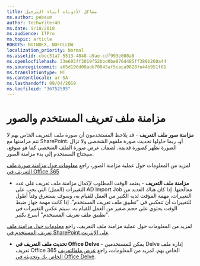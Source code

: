 ```yaml
---
title: مشاكل الأذونات أثناء الترحيل
ms.author: pebaum
author: Techwriter40
ms.date: 9/18/2018
ms.audience: ITPro
ms.topic: article
ROBOTS: NOINDEX, NOFOLLOW
localization_priority: Normal
ms.assetid: cbec51a7-5513-4848-a9ae-cdf993e000a8
ms.openlocfilehash: 33e605ff3019f52bbd0be876d485ff389b260a44
ms.sourcegitcommit: a65d196d00adb70045af5caca9828fe44b951f61
ms.translationtype: MT
ms.contentlocale: ar-SA
ms.lasthandoff: 09/04/2019
ms.locfileid: "36752595"
---
```

# <a name="user-profile-and-photo-synchronization"></a>مزامنة ملف تعريف المستخدم والصور

 **مزامنة صور ملف التعريف** - قد يلاحظ المستخدمون أن صورة ملف التعريف الخاص بهم لا تتم مزامنتها مع SharePoint. أو، ربما حاولوا تحديث صورة ملفهم الشخصي ولا تزال الصورة تظهر كصورة قديمة. لضمان عرض صورة الملف الشخصي كما هو متوقع، سيحتاج المستخدم إلى بدء مزامنة الصور. 
  
لمزيد من المعلومات حول عملية مزامنة الصور، راجع [معلومات حول مزامنة صورة ملف التعريف في Office 365](https://go.microsoft.com/fwlink/?linkid=2022634)
  
- **مزامنة ملف التعريف** - يعتمد الوقت المطلوب لإكمال مزامنة ملف تعريف على عدد التغييرات (العمل) التي يجب على AD Import Job معالجتها. إذا كان هناك العديد من التغييرات، مهمة المؤقت لديه الكثير من العمل للقيام به، وسوف يستغرق وقتاً أطول للتغييرات أن تنعكس في "تطبيق ملف تعريف المستخدم". إذا كانت مهمة جهاز ضبط الوقت يحتوي على حجم صغير من العمل للقيام به، سيتم عكس التغييرات في "تطبيق ملف تعريف المستخدم" أسرع بكثير. 
  
لمزيد من المعلومات حول عملية مزامنة ملف التعريف، راجع [معلومات حول مزامنة ملف تعريف المستخدم في SharePoint على الإنترنت](https://go.microsoft.com/fwlink/?linkid=2022639)
    
- **تحديث ملف التعريف في Office Delve** - يمكن للمستخدمين Delve إدارة ملف تعريف Office 365 الخاص بهم. لمزيد من المعلومات، راجع [عرض ملفالتعريف الخاص بك وتحديثه في Office Delve](https://support.office.com/article/View-and-update-your-profile-in-Office-Delve-4e84343b-eedf-45a1-aeb9-8627ccca14ba).
    

